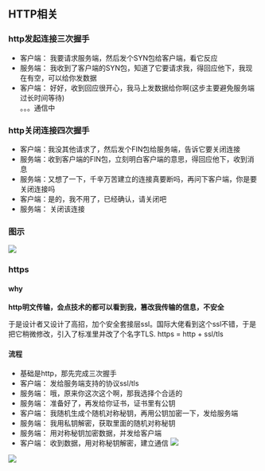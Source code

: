 ## HTTP相关
### http发起连接三次握手
* 客户端： 我要请求服务端，然后发个SYN包给客户端，看它反应
* 服务端： 我收到了客户端的SYN包，知道了它要请求我，得回应他下，我现在有空，可以给你发数据
* 客户端： 好好，收到回应很开心，我马上发数据给你啊(这步主要避免服务端过长时间等待)  
。。。通信中

### http关闭连接四次握手
* 客户端：我没其他请求了，然后发个FIN包给服务端，告诉它要关闭连接
* 服务端：收到客户端的FIN包，立刻明白客户端的意思，得回应他下，收到消息
* 服务端：又想了一下，千辛万苦建立的连接真要断吗，再问下客户端，你是要关闭连接吗
* 客户端：是的，我不用了，已经确认，请关闭吧
* 服务端： 关闭该连接

### 图示
![](https://upload-images.jianshu.io/upload_images/10649427-8f3a8e44af4f48b0?imageMogr2/auto-orient/strip%7CimageView2/2/w/700)

### https
#### why
**http明文传输，会点技术的都可以看到我，篡改我传输的信息，不安全**

于是设计者又设计了高招，加个安全套接层ssl。国际大佬看到这个ssl不错，于是把它稍微修改，引入了标准里并改了个名字TLS.
https = http + ssl/tls

#### 流程
* 基础是http，那先完成三次握手
* 客户端： 发给服务端支持的协议ssl/tls
* 服务端： 哦，原来你这次这个啊，那我选择个合适的
* 服务端： 准备好了，再发给你证书，证书里有公钥
* 客户端： 我随机生成个随机对称秘钥，再用公钥加密一下，发给服务端
* 服务端： 我用私钥解密，获取里面的随机对称秘钥
* 服务端： 用对称秘钥加密数据，并发给客户端
* 客户端： 收到数据，用对称秘钥解密，建立通信
![](https://images2017.cnblogs.com/blog/1260476/201711/1260476-20171116160813812-635766483.png)

![](http://7xs4tc.com1.z0.glb.clouddn.com/httpsCreat.png)
